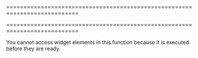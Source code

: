 ===========================================================================
<!--handmade--><!--/handmade-->
<!--merge--><!--/merge-->
===========================================================================

<!--fullDescription-->
You cannot access widget elements in this function because it is executed before they are ready.
<!--/fullDescription-->
